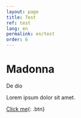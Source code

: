 ```yaml
---
layout: page
title: Test
ref: test
lang: en
permalink: en/test
order: 6
---
```

# Madonna
De dio

Lorem ipsum dolor sit amet.

[Click me](http://www.google.com){: .btn}
